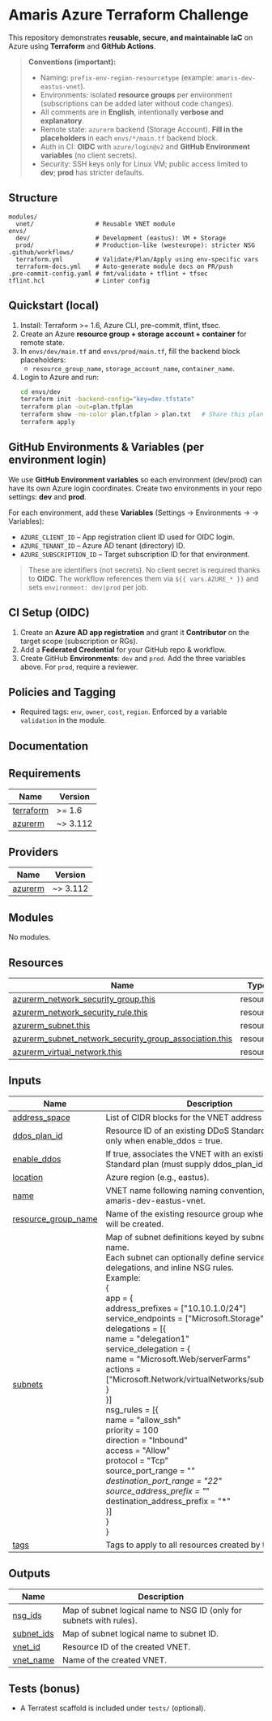 # Amaris Azure Terraform Challenge

This repository demonstrates **reusable, secure, and maintainable IaC** on Azure using **Terraform** and **GitHub Actions**.

> **Conventions (important):**
> - Naming: `prefix-env-region-resourcetype` (example: `amaris-dev-eastus-vnet`).
> - Environments: isolated **resource groups** per environment (subscriptions can be added later without code changes).
> - All comments are in **English**, intentionally **verbose and explanatory**.
> - Remote state: `azurerm` backend (Storage Account). **Fill in the placeholders** in each `envs/*/main.tf` backend block.
> - Auth in CI: **OIDC** with `azure/login@v2` and **GitHub Environment variables** (no client secrets).
> - Security: SSH keys only for Linux VM; public access limited to **dev**; **prod** has stricter defaults.

## Structure
```
modules/
  vnet/                 # Reusable VNET module
envs/
  dev/                  # Development (eastus): VM + Storage
  prod/                 # Production-like (westeurope): stricter NSG
.github/workflows/
  terraform.yml         # Validate/Plan/Apply using env-specific vars
  terraform-docs.yml    # Auto-generate module docs on PR/push
.pre-commit-config.yaml # fmt/validate + tflint + tfsec
tflint.hcl              # Linter config
```

## Quickstart (local)
1. Install: Terraform >= 1.6, Azure CLI, pre-commit, tflint, tfsec.
2. Create an Azure **resource group + storage account + container** for remote state.
3. In `envs/dev/main.tf` and `envs/prod/main.tf`, fill the backend block placeholders:
   - `resource_group_name`, `storage_account_name`, `container_name`.
4. Login to Azure and run:
   ```bash
   cd envs/dev
   terraform init -backend-config="key=dev.tfstate"
   terraform plan -out=plan.tfplan
   terraform show -no-color plan.tfplan > plan.txt   # Share this plan output
   terraform apply
   ```

## GitHub Environments & Variables (per environment login)
We use **GitHub Environment variables** so each environment (dev/prod) can have its own Azure login coordinates.
Create two environments in your repo settings: **dev** and **prod**.

For each environment, add these **Variables** (Settings → Environments → <env> → Variables):
- `AZURE_CLIENT_ID` – App registration client ID used for OIDC login.
- `AZURE_TENANT_ID` – Azure AD tenant (directory) ID.
- `AZURE_SUBSCRIPTION_ID` – Target subscription ID for that environment.

> These are identifiers (not secrets). No client secret is required thanks to **OIDC**.
> The workflow references them via `${{ vars.AZURE_* }}` and sets `environment: dev|prod` per job.

## CI Setup (OIDC)
1. Create an **Azure AD app registration** and grant it **Contributor** on the target scope (subscription or RGs).
2. Add a **Federated Credential** for your GitHub repo & workflow.
3. Create GitHub **Environments**: `dev` and `prod`. Add the three variables above. For `prod`, require a reviewer.

## Policies and Tagging
- Required tags: `env`, `owner`, `cost`, `region`. Enforced by a variable `validation` in the module.

## Documentation

<!-- BEGIN_TF_DOCS -->
## Requirements

| Name | Version |
|------|---------|
| <a name="requirement_terraform"></a> [terraform](#requirement\_terraform) | >= 1.6 |
| <a name="requirement_azurerm"></a> [azurerm](#requirement\_azurerm) | ~> 3.112 |

## Providers

| Name | Version |
|------|---------|
| <a name="provider_azurerm"></a> [azurerm](#provider\_azurerm) | ~> 3.112 |

## Modules

No modules.

## Resources

| Name | Type |
|------|------|
| [azurerm_network_security_group.this](https://registry.terraform.io/providers/hashicorp/azurerm/latest/docs/resources/network_security_group) | resource |
| [azurerm_network_security_rule.this](https://registry.terraform.io/providers/hashicorp/azurerm/latest/docs/resources/network_security_rule) | resource |
| [azurerm_subnet.this](https://registry.terraform.io/providers/hashicorp/azurerm/latest/docs/resources/subnet) | resource |
| [azurerm_subnet_network_security_group_association.this](https://registry.terraform.io/providers/hashicorp/azurerm/latest/docs/resources/subnet_network_security_group_association) | resource |
| [azurerm_virtual_network.this](https://registry.terraform.io/providers/hashicorp/azurerm/latest/docs/resources/virtual_network) | resource |

## Inputs

| Name | Description | Type | Default | Required |
|------|-------------|------|---------|:--------:|
| <a name="input_address_space"></a> [address\_space](#input\_address\_space) | List of CIDR blocks for the VNET address space. | `list(string)` | n/a | yes |
| <a name="input_ddos_plan_id"></a> [ddos\_plan\_id](#input\_ddos\_plan\_id) | Resource ID of an existing DDoS Standard plan. Used only when enable\_ddos = true. | `string` | `null` | no |
| <a name="input_enable_ddos"></a> [enable\_ddos](#input\_enable\_ddos) | If true, associates the VNET with an existing DDoS Standard plan (must supply ddos\_plan\_id). | `bool` | `false` | no |
| <a name="input_location"></a> [location](#input\_location) | Azure region (e.g., eastus). | `string` | n/a | yes |
| <a name="input_name"></a> [name](#input\_name) | VNET name following naming convention, e.g., amaris-dev-eastus-vnet. | `string` | n/a | yes |
| <a name="input_resource_group_name"></a> [resource\_group\_name](#input\_resource\_group\_name) | Name of the existing resource group where the VNET will be created. | `string` | n/a | yes |
| <a name="input_subnets"></a> [subnets](#input\_subnets) | Map of subnet definitions keyed by subnet logical name.<br/>Each subnet can optionally define service endpoints, delegations, and inline NSG rules.<br/>Example:<br/>{<br/>  app = {<br/>    address\_prefixes  = ["10.10.1.0/24"]<br/>    service\_endpoints = ["Microsoft.Storage"]<br/>    delegations = [{<br/>      name = "delegation1"<br/>      service\_delegation = {<br/>        name    = "Microsoft.Web/serverFarms"<br/>        actions = ["Microsoft.Network/virtualNetworks/subnets/action"]<br/>      }<br/>    }]<br/>    nsg\_rules = [{<br/>      name                       = "allow\_ssh"<br/>      priority                   = 100<br/>      direction                  = "Inbound"<br/>      access                     = "Allow"<br/>      protocol                   = "Tcp"<br/>      source\_port\_range          = "*"<br/>      destination\_port\_range     = "22"<br/>      source\_address\_prefix      = "*"<br/>      destination\_address\_prefix = "*"<br/>    }]<br/>  }<br/>} | <pre>map(object({<br/>    address_prefixes  = list(string)<br/>    service_endpoints = optional(list(string), [])<br/>    delegations = optional(list(object({<br/>      name = string<br/>      service_delegation = object({<br/>        name    = string<br/>        actions = list(string)<br/>      })<br/>    })), [])<br/>    nsg_rules = optional(list(object({<br/>      name                       = string<br/>      priority                   = number<br/>      direction                  = string # Inbound or Outbound<br/>      access                     = string # Allow or Deny<br/>      protocol                   = string # Tcp | Udp | *<br/>      source_port_range          = string<br/>      destination_port_range     = string<br/>      source_address_prefix      = string<br/>      destination_address_prefix = string<br/>    })), [])<br/>  }))</pre> | n/a | yes |
| <a name="input_tags"></a> [tags](#input\_tags) | Tags to apply to all resources created by this module. | `map(string)` | n/a | yes |

## Outputs

| Name | Description |
|------|-------------|
| <a name="output_nsg_ids"></a> [nsg\_ids](#output\_nsg\_ids) | Map of subnet logical name to NSG ID (only for subnets with rules). |
| <a name="output_subnet_ids"></a> [subnet\_ids](#output\_subnet\_ids) | Map of subnet logical name to subnet ID. |
| <a name="output_vnet_id"></a> [vnet\_id](#output\_vnet\_id) | Resource ID of the created VNET. |
| <a name="output_vnet_name"></a> [vnet\_name](#output\_vnet\_name) | Name of the created VNET. |
<!-- END_TF_DOCS -->


## Tests (bonus)
- A Terratest scaffold is included under `tests/` (optional).
